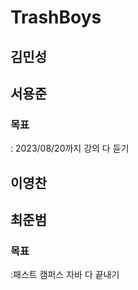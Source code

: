 # TrashBoys

## 김민성

## 서용준

### 목표  
  : 2023/08/20까지 강의 다 듣기

## 이영찬

## 최준범
### 목표 
   :패스트 캠퍼스 자바 다 끝내기 

